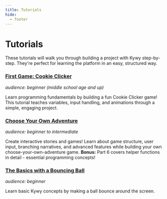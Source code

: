 ```yaml
---
title: Tutorials
hide:
  - footer
---
```


<!--
SPDX-FileCopyrightText: 2025 KOINSLOT, Inc.

SPDX-License-Identifier: GPL-3.0-or-later
-->

# Tutorials

These tutorials will walk you through building a project with Kywy step-by-step. They're perfect for learning the
platform in an easy, structured way.

### [First Game: Cookie Clicker](./cookie_clicker/index.md)

_audience: beginner (middle school age and up)_

Learn programming fundamentals by building a fun Cookie Clicker game! This tutorial teaches variables, input handling, and animations through a simple, engaging project.

### [Choose Your Own Adventure](./adventure/part_1.md)

_audience: beginner to intermediate_

Create interactive stories and games! Learn about game structure, user input, branching narratives, and advanced features while building your own choose-your-own-adventure game. **Bonus:** Part 6 covers helper functions in detail - essential programming concepts!

### [The Basics with a Bouncing Ball](./bouncing_ball/part_1.md)

_audience: beginner_

Learn basic Kywy concepts by making a ball bounce around the screen.
